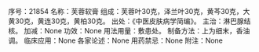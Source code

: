 序号：21854
名称：芙蓉软膏
组成：芙蓉叶30克，泽兰叶30克，黄芩30克，大黄30克，黄连30克，黄柏30克。
出处：《中医皮肤病学简编》。
主治：淋巴腺结核。
加减：None
功效：None
用法用量：敷患处。
制备方法：上为细末，香油调。
临床应用：None
各家论述：None
用药禁忌：None
附注：None

